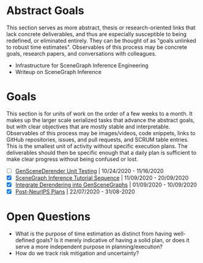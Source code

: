 # Abstract Goals
This section serves as more abstract, thesis or research-oriented links that
lack concrete deliverables, and thus are especially susceptible to being
redefined, or eliminated entirely. They can be thought of as "goals unlinked to
robust time estimates". Observables of this process may be concrete goals,
research papers, and conversations with colleagues.

* Infrastructure for SceneGraph Inference Engineering
* Writeup on SceneGraph Inference

# Goals
This section is for units of work on the order of a few weeks to a month. It
makes up the larger scale serialized tasks that advance the abstract goals, but
with clear objectives that are mostly stable and interpretable. Observables of
this process may be images/videos, code snippets, links to GitHub repositories,
issues, and pull requests, and SCRUM table entries. This is the smallest unit
of activity without specific execution plans. The deliverables should then be
specific enough that a daily plan is sufficient to make clear progress without
being confused or lost.

* [ ] [GenSceneDerender Unit Testing](GenSceneDerenderUnitTesting.md) | 10/24/2020 - 11/16/2020
* [X] [SceneGraph Inference Tutorial Sequence](SceneGraphInferenceTutorialSequence.md) | 11/09/2020 - 20/09/2020
* [X] [Integrate Derendering into GenSceneGraphs](IntegrateDerenderingIntoGenSceneGraphs.md) | 01/09/2020 - 10/09/2020
* [X] [Post-NeurIPS Plans](Post-NeurIPSPlans.md) | 22/07/2020 - 31/08-2020

# Open Questions

* What is the purpose of time estimation as distinct from having well-defined
  goals? Is it merely indicative of having a solid plan, or does it serve a
  more independent purpose in planning/execution?
* How do we track risk mitigation and uncertainty?

